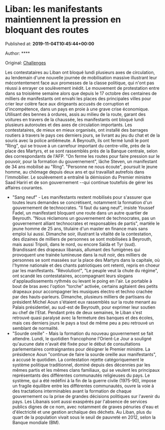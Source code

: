 
# Liban: les manifestants maintiennent la pression en bloquant des routes

Published at: **2019-11-04T10:45:44+00:00**

Author: ****

Original: [Challenges](https://www.challenges.fr/monde/liban-les-manifestants-maintiennent-la-pression-en-bloquant-des-routes_683048)

Les contestataires au Liban ont bloqué lundi plusieurs axes de circulation, au lendemain d'une nouvelle journée de mobilisation massive illustrant leur mécontentement face aux promesses de la classe politique, qui n'ont pas réussi à enrayer ce soulèvement inédit.
Le mouvement de protestation entre dans sa troisième semaine alors que depuis le 17 octobre des centaines de milliers de manifestants ont envahi les places des principales villes pour crier leur colère face aux dirigeants accusés de corruption et d'incompétence, dans un pays en proie à une grave crise économique.
Utilisant des bennes à ordures, assis au milieu de la route, garant des voitures en travers de la chaussée, les manifestants ont bloqué lundi plusieurs autoroutes et des axes de circulation importants.
Les contestataires, de mieux en mieux organisés, ont installé des barrages routiers à travers le pays ces derniers jours, se livrant au jeu du chat et de la souris avec la police antiémeute.
A Beyrouth, ils ont fermé lundi le pont "Ring", qui se trouve à un carrefour important du centre-ville, près de la place des Martyrs, et se sont rassemblés près de la Banque centrale, selon des correspondants de l'AFP.
"On ferme les routes pour faire pression sur le pouvoir, pour la formation du gouvernement", lâche Steven, un manifestant de 34 ans mobilisé au "Ring".
"Personne ne nous écoute", poursuit le jeune homme, au chômage depuis deux ans et qui travaillait autrefois dans l'immobilier.
Le soulèvement a entraîné la démission du Premier ministre Saad Hariri et de son gouvernement --qui continue toutefois de gérer les affaires courantes.
- "Sang neuf" -
Les manifestants restent mobilisés pour s'assurer que toutes leurs demandes se concrétisent, notamment la formation d'un gouvernement de technocrates.
"Il faut du sang neuf", insiste Youssef Fadel, un manifestant bloquant une route dans un autre quartier de Beyrouth.
"Nous réclamons un gouvernement de technocrates, pas un gouvernement alliant technocrates et responsables de partis", martèle le jeune homme de 25 ans, titulaire d'un master en finance mais sans emploi lui aussi.
Dimanche soir, illustrant la vitalité de la contestation, des dizaines de milliers de personnes se sont mobilisées à Beyrouth, mais aussi Tripoli, dans le nord, ou encore Saïda et Tyr (sud).
Brandissant des drapeaux libanais, allumant des fumigènes qui provoquent une trainée lumineuse dans la nuit noir, des milliers de personnes se sont massées sur la place des Martyrs dans la capitale, où l'hymne nationale et des chants patriotiques ont retenti, repris en choeur par les manifestants.
"Révolution!", "Le peuple veut la chute du régime", ont scandé les contestataires, accompagnant leurs slogans d'applaudissements rythmés ou levant le poing en l'air.
Le portable à bout de bras avec l'option "torche" activée, certains agitaient des petits drapeaux pour accompagner les musiques électro et techno crachée par des hauts-parleurs.
Dimanche, plusieurs milliers de partisans du président Michel Aoun s'étaient eux rassemblés sur la route menant au Palais présidentiel, au sud-est de Beyrouth, pour exprimer leur soutien au chef de l'Etat.
Pendant près de deux semaines, le Liban s'est retrouvé quasi paralysé avec la fermeture des banques et des écoles, mais ces derniers jours le pays a tout de même peu a peu retrouvé un semblant de normalité.
- "Sourde oreille" -
Mais la formation du nouveau gouvernement se fait attendre. Lundi, le quotidien francophone l'Orient-Le Jour a souligné qu'aucune date n'avait été fixée pour le début de consultations parlementaires contraignantes pour désigner le Premier ministre.
La présidence Aoun "continue de faire la sourde oreille aux manifestants", a accusé le quotidien.
La contestation rejette catégoriquement le système politique traditionnel, dominé depuis des décennies par les mêmes partis et les mêmes clans familiaux, qui se veulent les principaux représentants des différentes communautés religieuses du pays.
Le système, qui a été redéfini à la fin de la guerre civile (1975-90), impose un fragile équilibre entre les différentes communautés, ouvre la voie à des tractations interminables avant la formation de chaque gouvernement ou la prise de grandes décisions politiques sur l'avenir du pays.
Les Libanais sont aussi exaspérés par l'absence de services publics dignes de ce nom, avec notamment de graves pénuries d'eau et d'électricité et une gestion archaïque des déchets.
Au Liban, plus du quart de la population vivait sous le seuil de pauvreté en 2012, selon la Banque mondiale (BM).
